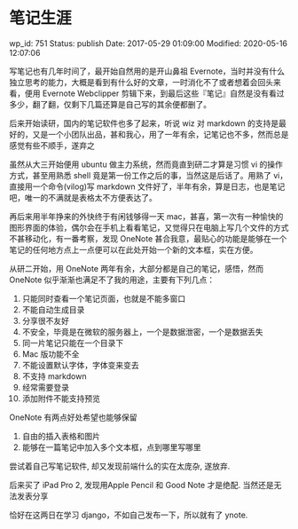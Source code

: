 # 笔记生涯

wp_id: 751
Status: publish
Date: 2017-05-29 01:09:00
Modified: 2020-05-16 12:07:06

写笔记也有几年时间了，最开始自然用的是开山鼻祖 Evernote，当时并没有什么独立思考的能力，大概是看到有什么好的文章，一时消化不了或者想着会回头来看，便用 Evernote Webclipper 剪辑下来，到最后这些『笔记』自然是没有看过多少，翻了翻，仅剩下几篇还算是自己写的其余便都删了。

后来开始读研，国内的笔记软件也多了起来，听说 wiz 对 markdown 的支持是最好的，又是一个小团队出品，甚和我心，用了一年有余，记笔记也不多，然而总是感觉有些不顺手，遂弃之

虽然从大三开始便用 ubuntu 做主力系统，然而竟直到研二才算是习惯 vi 的操作方式，甚至用熟悉 shell 竟是第一份工作之后的事，当然这是后话了。用熟了 vi，直接用一个命令(vilog)写 markdown 文件好了，半年有余，算是日志，也是笔记吧，唯一的不满就是表格太不方便表达了。

再后来用半年挣来的外快终于有闲钱够得一天 mac，甚喜，第一次有一种愉快的图形界面的体验，偶尔会在手机上看看笔记，又觉得只在电脑上写几个文件的方式不甚移动化，有一番考察，发现 OneNote 甚合我意，最贴心的功能是能够在一个笔记的任何地方点上一点便可以在此处开始一个新的文本框，实在方便。

从研二开始，用 OneNote 两年有余，大部分都是自己的笔记，感悟，然而 OneNote 似乎渐渐也满足不了我的用途，主要有下列几点：

1. 只能同时查看一个笔记页面，也就是不能多窗口
2. 不能自动生成目录
3. 分享很不友好
4. 不安全，毕竟是在微软的服务器上，一个是数据泄密，一个是数据丢失
5. 同一片笔记只能在一个目录下
6. Mac 版功能不全
7. 不能设置默认字体，字体变来变去
8. 不支持 markdown
9. 经常需要登录
10. 添加附件不能支持预览

OneNote 有两点好处希望也能够保留

1. 自由的插入表格和图片
2. 能够在一篇笔记中加入多个文本框，点到哪里写哪里

尝试着自己写笔记软件, 却又发现前端什么的实在太庞杂, 遂放弃.

后来买了 iPad Pro 2, 发现用Apple Pencil 和 Good Note 才是绝配. 当然还是无法发表分享

恰好在这两日在学习 django，不如自己发布一下，所以就有了 ynote.